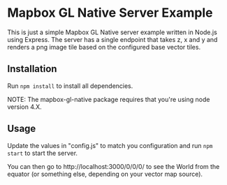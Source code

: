 # Mapbox GL Native Server Example

This is just a simple Mapbox GL Native server example written in Node.js using Express. The server has a single endpoint that takes z, x and y and renders a png image tile based on the configured base vector tiles.

## Installation

Run `npm install` to install all dependencies.

NOTE: The mapbox-gl-native package requires that you're using node version 4.X. 

## Usage

Update the values in "config.js" to match you configuration and run `npm start` to start the server. 

You can then go to http://localhost:3000/0/0/0/ to see the World from the equator (or something else, depending on your vector map source).